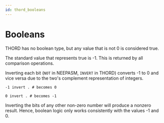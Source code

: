 ```yaml
---
id: thord_booleans
---
```


# Booleans

THORD has no boolean type, but any value that is not 0 is considered true.

The standard value that represents true is -1. This is returned by all comparison operations.

Inverting each bit (`NOT` in NEEPASM, `INVERT` in THORD) converts -1 to 0 and vice versa due to the two's complement representation of integers.


```
-1 invert . # becomes 0

0 invert . # becomes -1
```

Inverting the bits of any other non-zero number will produce a nonzero result. Hence, boolean logic only works consistently with the values -1 and 0.
